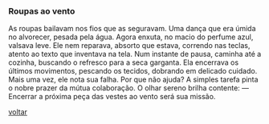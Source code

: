 ### Roupas ao vento

As roupas bailavam nos fios que as seguravam. Uma dança que era úmida no alvorecer, pesada pela água. Agora enxuta, no macio do perfume azul, valsava leve. Ele nem reparava, absorto que estava, correndo nas teclas, atento ao texto que inventava na tela. Num instante de pausa, caminha até a cozinha, buscando o refresco para a seca garganta. Ela encerrava os últimos movimentos, pescando os tecidos, dobrando em delicado cuidado. Mais uma vez, ele nota sua falha. Por que não ajuda? A simples tarefa pinta o nobre prazer da mútua colaboração. O olhar sereno brilha contente: — Encerrar a próxima peça das vestes ao vento será sua missão.

[voltar](./)